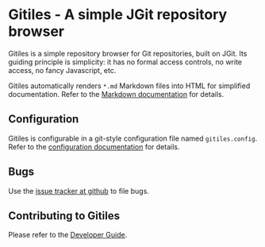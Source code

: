 # Gitiles - A simple JGit repository browser

Gitiles is a simple repository browser for Git repositories, built on JGit. Its
guiding principle is simplicity: it has no formal access controls, no write
access, no fancy Javascript, etc.

Gitiles automatically renders `*.md` Markdown files into HTML for simplified
documentation. Refer to the [Markdown documentation](/Documentation/markdown.md)
for details.

## Configuration

Gitiles is configurable in a git-style configuration file named
`gitiles.config`. Refer to the [configuration documentation](/Documentation/config.md)
for details.

## Bugs

Use the [issue tracker at github](https://github.com/google/gitiles/issues) to
file bugs.

## Contributing to Gitiles

Please refer to the [Developer Guide](/Documentation/developer-guide.md).
